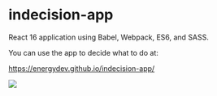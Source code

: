 # indecision-app

React 16 application using Babel, Webpack, ES6, and SASS. 

You can use the app to decide what to do at:

https://energydev.github.io/indecision-app/

<img src="https://energydev.github.io/images/ReadMe/IndecisionApp.JPG"/>

